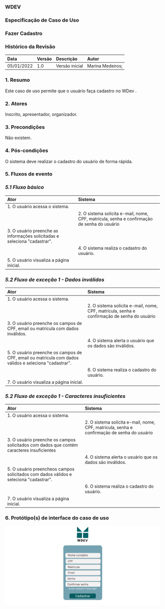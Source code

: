 ### WDEV
### Especificação de Caso de Uso
### Fazer Cadastro

### Histórico da Revisão

|   Data   | Versão|   Descrição  |        Autor              |
|:---------|:------|:-------------|:--------------------------|
|05/01/2022|  1.0  |Versão inicial|Marina Medeiros;| 


### 1. Resumo
Este caso de uso permite que o usuário faça cadastro no WDev .

### 2. Atores
Inscrito, apresentador, organizador.

### 3. Precondições 
Não existem.

### 4. Pós-condições 
O sistema deve realizar o cadastro do usuário de forma rápida.

### 5. Fluxos de evento
### *5.1 Fluxo básico*
|   Ator   | Sistema |
|:---------|:------|
|1. O usuário acessa o sistema.| |
| | 2. O sistema solicita e-mail, nome, CPF, matrícula, senha e confirmação de senha do usuário|
|3. O usuário preenche as informações solicitadas e seleciona "cadastrar".| |
| |4. O sistema realiza o cadastro do usuário.|
|5. O usuário visualiza a página inicial.| |

### *5.2 Fluxo de exceção 1 - Dados inválidos*
|   Ator   | Sistema |
|:---------|:------|
|1. O usuário acessa o sistema.| |
| | 2. O sistema solicita e-mail, nome, CPF, matrícula, senha e confirmação de senha do usuário|
|3. O usuário preenche os campos de CPF, email ou matrícula com dados inválidos.| |
| |4. O sistema alerta o usuário que os dados são inválidos.|
|5. O usuário preenche os campos de CPF, email ou matrícula com dados válidos e seleciona "cadastrar".| |
| |6. O sistema realiza o cadastro do usuário.|
|7. O usuário visualiza a página inicial.| |

### *5.2 Fluxo de exceção 1 - Caracteres insuficientes*
|   Ator   | Sistema |
|:---------|:------|
|1. O usuário acessa o sistema.| |
| | 2. O sistema solicita e-mail, nome, CPF, matrícula, senha e confirmação de senha do usuário|
|3. O usuário preenche os campos solicitados com dados que contém caracteres insuficientes| |
| |4. O sistema alerta o usuário que os dados são inválidos.|
|5. O usuário preencheos campos solicitados com dados válidos e seleciona "cadastrar".| |
| |6. O sistema realiza o cadastro do usuário.|
|7. O usuário visualiza a página inicial.| |

### 6. Protótipo(s) de interface do caso de uso
![Cadastrar](https://github.com/PI-InfoWeb-CNAT/eventos/blob/main/CasosDeUso/Cadastro.png)

